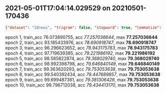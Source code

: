 
## 2021-05-01T17:04:14.029529 on 20210501-170436

```json
{"dataset": "20news", "trigram": false, "stopword": true, "lemmatize": false, "rand_lr": false, "feature_pick": "top", "feature_drop": 0.0, "feature_size": 20000, "penalty": 0.0, "lr_fixed": 0.01, "lr_rand_coef": 0.01, "iteration": 1, "batch": 500, "epoch": 10}
```

epoch  1, train_acc 76.073890755, acc _77.257036644_, max **77.257036644**
epoch  2, train_acc 93.185433976, acc _78.690918747_, max **78.690918747**
epoch  3, train_acc 96.296623652, acc _78.943175783_, max **78.943175783**
epoch  4, train_acc 97.719639385, acc _79.221986192_, max **79.221986192**
epoch  5, train_acc 98.585822874, acc _79.368029740_, max **79.368029740**
epoch  6, train_acc 98.992398798, acc _79.646840149_, max **79.646840149**
epoch  7, train_acc 99.363620293, acc _79.753053638_, max **79.753053638**
epoch  8, train_acc 99.540392434, acc _79.447689857_, max **79.753053638**
epoch  9, train_acc 99.699487361, acc _79.381306426_, max **79.753053638**
epoch 10, train_acc 99.796712038, acc _79.434413170_, max **79.753053638**
